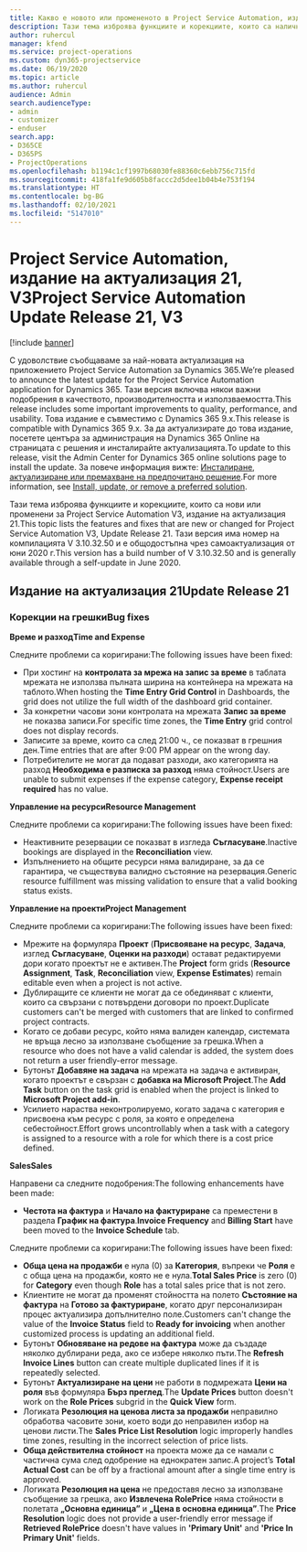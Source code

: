 ```yaml
---
title: Какво е новото или промененото в Project Service Automation, издание на актуализация 21, V3
description: Тази тема изброява функциите и корекциите, които са налични в Project Service Automation V3, издание на актуализация 21, V3.
author: ruhercul
manager: kfend
ms.service: project-operations
ms.custom: dyn365-projectservice
ms.date: 06/19/2020
ms.topic: article
ms.author: ruhercul
audience: Admin
search.audienceType:
- admin
- customizer
- enduser
search.app:
- D365CE
- D365PS
- ProjectOperations
ms.openlocfilehash: b1194c1cf1997b68030fe88360c6ebb756c715fd
ms.sourcegitcommit: 418fa1fe9d605b8faccc2d5dee1b04b4e753f194
ms.translationtype: HT
ms.contentlocale: bg-BG
ms.lasthandoff: 02/10/2021
ms.locfileid: "5147010"
---
```

# <a name="project-service-automation-update-release-21-v3"></a><span data-ttu-id="9f4f5-103">Project Service Automation, издание на актуализация 21, V3</span><span class="sxs-lookup"><span data-stu-id="9f4f5-103">Project Service Automation Update Release 21, V3</span></span>

[!include [banner](../includes/psa-now-project-operations.md)]

<span data-ttu-id="9f4f5-104">С удоволствие съобщаваме за най-новата актуализация на приложението Project Service Automation за Dynamics 365.</span><span class="sxs-lookup"><span data-stu-id="9f4f5-104">We’re pleased to announce the latest update for the Project Service Automation application for Dynamics 365.</span></span> <span data-ttu-id="9f4f5-105">Тази версия включва някои важни подобрения в качеството, производителността и използваемостта.</span><span class="sxs-lookup"><span data-stu-id="9f4f5-105">This release includes some important improvements to quality, performance, and usability.</span></span> <span data-ttu-id="9f4f5-106">Това издание е съвместимо с Dynamics 365 9.x.</span><span class="sxs-lookup"><span data-stu-id="9f4f5-106">This release is compatible with Dynamics 365 9.x.</span></span> <span data-ttu-id="9f4f5-107">За да актуализирате до това издание, посетете центъра за администрация на Dynamics 365 Online на страницата с решения и инсталирайте актуализацията.</span><span class="sxs-lookup"><span data-stu-id="9f4f5-107">To update to this release, visit the Admin Center for Dynamics 365 online solutions page to install the update.</span></span> <span data-ttu-id="9f4f5-108">За повече информация вижте: [Инсталиране, актуализиране или премахване на предпочитано решение](https://docs.microsoft.com/power-platform/admin/install-remove-preferred-solution).</span><span class="sxs-lookup"><span data-stu-id="9f4f5-108">For more information, see [Install, update, or remove a preferred solution](https://docs.microsoft.com/power-platform/admin/install-remove-preferred-solution).</span></span>

<span data-ttu-id="9f4f5-109">Тази тема изброява функциите и корекциите, които са нови или променени за Project Service Automation V3, издание на актуализация 21.</span><span class="sxs-lookup"><span data-stu-id="9f4f5-109">This topic lists the features and fixes that are new or changed for Project Service Automation V3, Update Release 21.</span></span> <span data-ttu-id="9f4f5-110">Тази версия има номер на компилацията V 3.10.32.50 и е общодостъпна чрез самоактуализация от юни 2020 г.</span><span class="sxs-lookup"><span data-stu-id="9f4f5-110">This version has a build number of V 3.10.32.50 and is generally available through a self-update in June 2020.</span></span>

## <a name="update-release-21"></a><span data-ttu-id="9f4f5-111">Издание на актуализация 21</span><span class="sxs-lookup"><span data-stu-id="9f4f5-111">Update Release 21</span></span>

### <a name="bug-fixes"></a><span data-ttu-id="9f4f5-112">Корекции на грешки</span><span class="sxs-lookup"><span data-stu-id="9f4f5-112">Bug fixes</span></span>

<span data-ttu-id="9f4f5-113">**Време и разход**</span><span class="sxs-lookup"><span data-stu-id="9f4f5-113">**Time and Expense**</span></span>

<span data-ttu-id="9f4f5-114">Следните проблеми са коригирани:</span><span class="sxs-lookup"><span data-stu-id="9f4f5-114">The following issues have been fixed:</span></span>

- <span data-ttu-id="9f4f5-115">При хостинг на **контролата за мрежа на запис за време** в таблата мрежата не използва пълната ширина на контейнера на мрежата на таблото.</span><span class="sxs-lookup"><span data-stu-id="9f4f5-115">When hosting the **Time Entry Grid Control** in Dashboards, the grid does not utilize the full width of the dashboard grid container.</span></span>
- <span data-ttu-id="9f4f5-116">За конкретни часови зони контролата на мрежата **Запис за време** не показва записи.</span><span class="sxs-lookup"><span data-stu-id="9f4f5-116">For specific time zones, the **Time Entry** grid control does not display records.</span></span>
- <span data-ttu-id="9f4f5-117">Записите за време, които са след 21:00 ч., се показват в грешния ден.</span><span class="sxs-lookup"><span data-stu-id="9f4f5-117">Time entries that are after 9:00 PM appear on the wrong day.</span></span>
- <span data-ttu-id="9f4f5-118">Потребителите не могат да подават разходи, ако категорията на разход **Необходима е разписка за разход** няма стойност.</span><span class="sxs-lookup"><span data-stu-id="9f4f5-118">Users are unable to submit expenses if the expense category, **Expense receipt required** has no value.</span></span>

<span data-ttu-id="9f4f5-119">**Управление на ресурси**</span><span class="sxs-lookup"><span data-stu-id="9f4f5-119">**Resource Management**</span></span>

<span data-ttu-id="9f4f5-120">Следните проблеми са коригирани:</span><span class="sxs-lookup"><span data-stu-id="9f4f5-120">The following issues have been fixed:</span></span>

- <span data-ttu-id="9f4f5-121">Неактивните резервации се показват в изгледа **Съгласуване**.</span><span class="sxs-lookup"><span data-stu-id="9f4f5-121">Inactive bookings are displayed in the **Reconciliation** view.</span></span>
- <span data-ttu-id="9f4f5-122">Изпълнението на общите ресурси няма валидиране, за да се гарантира, че съществува валидно състояние на резервация.</span><span class="sxs-lookup"><span data-stu-id="9f4f5-122">Generic resource fulfillment was missing validation to ensure that a valid booking status exists.</span></span>

<span data-ttu-id="9f4f5-123">**Управление на проекти**</span><span class="sxs-lookup"><span data-stu-id="9f4f5-123">**Project Management**</span></span>

<span data-ttu-id="9f4f5-124">Следните проблеми са коригирани:</span><span class="sxs-lookup"><span data-stu-id="9f4f5-124">The following issues have been fixed:</span></span>

- <span data-ttu-id="9f4f5-125">Мрежите на формуляра **Проект** (**Присвояване на ресурс**, **Задача**, изглед **Съгласуване**, **Оценки на разходи**) остават редактируеми дори когато проектът не е активен.</span><span class="sxs-lookup"><span data-stu-id="9f4f5-125">The **Project** form grids (**Resource Assignment**, **Task**, **Reconciliation** view, **Expense Estimates**) remain editable even when a project is not active.</span></span>
- <span data-ttu-id="9f4f5-126">Дублиращите се клиенти не могат да се обединяват с клиенти, които са свързани с потвърдени договори по проект.</span><span class="sxs-lookup"><span data-stu-id="9f4f5-126">Duplicate customers can't be merged with customers that are linked to confirmed project contracts.</span></span>
- <span data-ttu-id="9f4f5-127">Когато се добави ресурс, който няма валиден календар, системата не връща лесно за използване съобщение за грешка.</span><span class="sxs-lookup"><span data-stu-id="9f4f5-127">When a resource who does not have a valid calendar is added, the system does not return a user friendly-error message.</span></span>
- <span data-ttu-id="9f4f5-128">Бутонът **Добавяне на задача** на мрежата на задача е активиран, когато проектът е свързан с **добавка на Microsoft Project**.</span><span class="sxs-lookup"><span data-stu-id="9f4f5-128">The **Add Task** button on the task grid is enabled when the project is linked to **Microsoft Project add-in**.</span></span>
- <span data-ttu-id="9f4f5-129">Усилието нараства неконтролируемо, когато задача с категория е присвоена към ресурс с роля, за която е определена себестойност.</span><span class="sxs-lookup"><span data-stu-id="9f4f5-129">Effort grows uncontrollably when a task with a category is assigned to a resource with a role for which there is a cost price defined.</span></span>

<span data-ttu-id="9f4f5-130">**Sales**</span><span class="sxs-lookup"><span data-stu-id="9f4f5-130">**Sales**</span></span>

<span data-ttu-id="9f4f5-131">Направени са следните подобрения:</span><span class="sxs-lookup"><span data-stu-id="9f4f5-131">The following enhancements have been made:</span></span>

- <span data-ttu-id="9f4f5-132">**Честота на фактура** и **Начало на фактуриране** са преместени в раздела **График на фактура**.</span><span class="sxs-lookup"><span data-stu-id="9f4f5-132">**Invoice Frequency** and **Billing Start** have been moved to the **Invoice Schedule** tab.</span></span>

<span data-ttu-id="9f4f5-133">Следните проблеми са коригирани:</span><span class="sxs-lookup"><span data-stu-id="9f4f5-133">The following issues have been fixed:</span></span>

- <span data-ttu-id="9f4f5-134">**Обща цена на продажби** е нула (0) за **Категория**, въпреки че **Роля** е с обща цена на продажби, която не е нула.</span><span class="sxs-lookup"><span data-stu-id="9f4f5-134">**Total Sales Price** is zero (0) for **Category** even though **Role** has a total sales price that is not zero.</span></span>
- <span data-ttu-id="9f4f5-135">Клиентите не могат да променят стойността на полето **Състояние на фактура** на **Готово за фактуриране**, когато друг персонализиран процес актуализира допълнително поле.</span><span class="sxs-lookup"><span data-stu-id="9f4f5-135">Customers can't change the value of the **Invoice Status** field to **Ready for invoicing** when another customized process is updating an additional field.</span></span>
- <span data-ttu-id="9f4f5-136">Бутонът **Обновяване на редове на фактура** може да създаде няколко дублирани реда, ако се избере няколко пъти.</span><span class="sxs-lookup"><span data-stu-id="9f4f5-136">The **Refresh Invoice Lines** button can create multiple duplicated lines if it is repeatedly selected.</span></span>
- <span data-ttu-id="9f4f5-137">Бутонът **Актуализиране на цени** не работи в подмрежата **Цени на роля** във формуляра **Бърз преглед**.</span><span class="sxs-lookup"><span data-stu-id="9f4f5-137">The **Update Prices** button doesn't work on the **Role Prices** subgrid in the **Quick View** form.</span></span>
- <span data-ttu-id="9f4f5-138">Логиката **Резолюция на ценова листа за продажби** неправилно обработва часовите зони, което води до неправилен избор на ценови листи.</span><span class="sxs-lookup"><span data-stu-id="9f4f5-138">The **Sales Price List Resolution** logic improperly handles time zones, resulting in the incorrect selection of price lists.</span></span>
- <span data-ttu-id="9f4f5-139">**Обща действителна стойност** на проекта може да се намали с частична сума след одобрение на еднократен запис.</span><span class="sxs-lookup"><span data-stu-id="9f4f5-139">A project’s **Total Actual Cost** can be off by a fractional amount after a single time entry is approved.</span></span>
- <span data-ttu-id="9f4f5-140">Логиката **Резолюция на цена** не предоставя лесно за използване съобщение за грешка, ако **Извлечена RolePrice** няма стойности в полетата **„Основна единица”** и **„Цена в основна единица”**.</span><span class="sxs-lookup"><span data-stu-id="9f4f5-140">The **Price Resolution** logic does not provide a user-friendly error message if **Retrieved RolePrice** doesn't have values in **'Primary Unit'** and **'Price In Primary Unit'** fields.</span></span>
